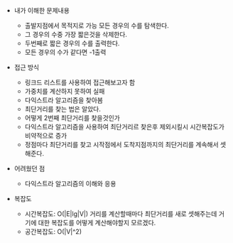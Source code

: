 - 내가 이해한 문제내용
	- 출발지점에서 목적지로 가능 모든 경우의 수를 탐색한다.
	- 그 경우의 수중 가장 짧은것을 삭제한다.
	- 두번째로 짧은 경우의 수를 출력한다.
	- 모든 경우의 수가 같다면 -1출력


- 접근 방식
	- 링크드 리스트를 사용하여 접근해보고자 함
	- 가중치를 계산하지 못하여 실패
	- 다익스트라 알고리즘을 찾아봄
	- 최단거리를 찾는 법은 알았다.
	- 어떻게 2번째 최단거리를 찾을것인가
	- 다익스트라 알고리즘을 사용하여 최단거리르 찾은후 제외시킬시 시간복잡도가 비약적으로 증가
	- 정점마다 최단거리를 찾고 시작점에서 도착지점까지의 최단거리를 계속해서 셋해준다.


- 어려웠던 점
	- 다익스트라 알고리즘의 이해와 응용

- 복잡도
	-  시간복잡도: O(|E|lg|V|) 거리를 계산할때마다 최단거리를 새로 셋해주는데 거기에 대한 복잡도를 어떻게 계산해야할지 모르겠다.
	-  공간복잡도: O(|V|^2)